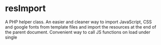 
# **resImport**

A PHP helper class. An easier and cleaner way to import JavaScript, CSS and google fonts from template files and import the resources at the end of the parent document. Convenient way to call JS functions on load under single <script> tag at the end of the document. Import google fonts simply by using the name of the font.

## Content
- [**resImport**](#resimport)
  - [Content](#content)
  - [Features](#features)
  - [Language](#language)
  - [Authors](#authors)
  - [Usage](#usage)
    - [⩥ Initiating](#-initiating)
    - [⩥ Importing Example](#-importing-example)
    - [⩥ $resImport -> Bundle( )](#-resimport---bundle-)
      - [Example Bundle() :: Import file with root path](#example-bundle--import-file-with-root-path)
      - [Example Bundle() :: Import file without root path](#example-bundle--import-file-without-root-path)
      - [Example Bundle() :: Import multiple files](#example-bundle--import-multiple-files)
      - [Example Bundle() / Dirrect :: Import file types seperately](#example-bundle--dirrect--import-file-types-seperately)
      - [Example js() / css() :: An alternative way to import JavaScript & CSS](#example-js--css--an-alternative-way-to-import-javascript--css)
    - [⩥ $resImport -> gfont();](#-resimport---gfont)
      - [Example gfont() :: Import a single font](#example-gfont--import-a-single-font)
      - [Example gfont() :: Import multiple fonts](#example-gfont--import-multiple-fonts)
  - [Contributing](#contributing)
  - [Support](#support)
  - [License](#license)

## Features

①- Ability to call assets dirrectly from the patials to import at the end of the document.

②- Google font import using the font name

③- Easy functions for CSS and JS


## Language

**Server:** PHP


## Authors

- [@S K Sharma](https://github.com/WebDev-SKSharma)
## Usage
###  ⩥ Initiating
Class ``$resImport`` is automatically initiated when `resImport.php` is included.

```php
<?php
    include_once 'resImport.php';
?>
```
### ⩥ Importing Example
To import, place the `import()` function at the end of `DOCUMENT` right before closing body tag as you see fit.

**page_1 :: index.php**
```php
<?php
    include_once 'resImport.php'; // Import Class
?>
    <html>
        <head>
            <title>Welcome</title>
        </head>
        <body>
            <?php
             // Page_1 assets
                resImport -> bundle({
                    "root" => "asset/",
                    "css" => "page_1.css",
                    "js" => "page_1.js"
                });
                
                include "partial.php";  // page_2
                /* Include partials anywhere as you see fit before "$resImport -> import()" */
            ?>

            <h1>Other Contents</h1>

            <?php
                $resImport -> import(); 
                /* 
                    All the styles and scripts imported at the end of the dom.
                    This way the dom is rendered first before the assets are loaded.
                */
            ?>
        </body>
    </html>

```
**page_2 :: partial.php**
```php
<?php
    // assets of the page_2
    resImport -> bundle({
        "root" => "asset/",
        "css" => "page_2.css",
        "js" => "page_2.js"
    });
?>

<div>
    <h1>Hello world! /ᐠ｡▿｡ᐟ\*ᵖᵘʳʳ*</h1>
</div>

```

___
___
___
### ⩥ $resImport -> Bundle( )
Bundle is used to confortably define a root folder and call resources by file name. Helps code look cleaner when importing multiple files.

Parameter :: Array() consists of the following ..

| Parameter     | Description                       | Example                   |
|:-             | :-                                | :-                        |
|   `root`      |   root Path                       |   asset/                 |
|   `css`       |   CSS style sheet                 |   style.css               |
|   `js`        |   JavaScript file                 |   script.js               |


#### Example Bundle() :: Import file with root path
```php
<?php
    resImport -> bundle({
        "root" => "asset/",
        "css" => "style.css",
        "js" => "script.js"
    });
?>
```
#### Example Bundle() :: Import file without root path   
```php
<?php
    resImport -> bundle({
        "css" => "asset/style.css",
        "js" => "asset/script.js"
    });
?>
```
#### Example Bundle() :: Import multiple files
 simply provide an array with file names to import
```php
<?php
    resImport -> bundle({
        "root" => "asset/",
        "css" => ["style.css", "style_2.css", "index.css"],
        "js" => ["script.js", "index.js"]
    });
?>
```
#### Example Bundle() / Dirrect :: Import file types seperately 
To import single or multiple file types seperately, `$resImort -> bundle()` can be used with just one file type like CSS or JavaScript.
```php
<?php
    resImport -> bundle({
        "css" => "asset/style.css"
    });

    resImport -> bundle({
        "js" => ["asset/script.css", "index.js"]
    });
?>
```

#### Example js() / css() :: An alternative way to import JavaScript & CSS
alternatively there are a couple of functions that can be also used to import file. which accepts a file path or an array of file path list.
Dirrect functions doesnt have a `root` Parameter.
```php
<?php
    resImport -> css("asset/style.css");

    resImport -> js(["asset/script.css", "index.js"]);
?>
```
___
___
___

### ⩥ $resImport -> gfont();
Import google fonts just by defining the name of the font.

#### Example gfont() :: Import a single font
```php
<?php
    $resImport->gfont("Abril Fatface");
?>
```

#### Example gfont() :: Import multiple fonts
```php
<?php
    $resImport->gfont(["Abril Fatface", "Roboto"]);
?>
```




## Contributing

*Contributions are always welcome!*




## Support

For support,  📧 kirisanth93@gmail.com.


## License

[GNU General Public License v3.0](https://www.gnu.org/licenses/gpl-3.0.en.html)

[![GNU General Public License v3.0](https://www.gnu.org/graphics/gplv3-127x51.png)](https://www.gnu.org/licenses/gpl-3.0.en.html)

